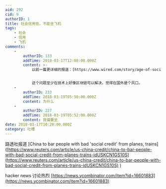 ```yaml
---
aid: 292
cid: 9
authorID: 1
title: 社会信用低，不能坐飞机
tags:
    - 社会
    - 信用
    - 飞机
comments:
    -
        authorID: 133
        addTime: 2018-03-17T12:08:00.000Z
        content: >-
            以前一篇更详细的报道：[https://www.wired.com/story/age-of-social-credit/](https://www.wired.com/story/age-of-social-credit/)


            这个问题至少在技术上好像区块链可以解决，觉得在国外是个风口。
    -
        authorID: 233
        addTime: 2018-03-19T05:50:00.000Z
        content: 为什么
    -
        authorID: 227
        addTime: 2018-03-19T05:52:00.000Z
        content: 我偏要坐
date: 2018-03-17T10:20:00.000Z
category: 吐槽
---
```


路透社报道 \[China to bar people with bad 'social credit' from planes, trains\]([https://www.reuters.com/article/us-china-credit/china-to-bar-people-with-bad-social-credit-from-planes-trains-idUSKCN1GS10S](https://www.reuters.com/article/us-china-credit/china-to-bar-people-with-bad-social-credit-from-planes-trains-idUSKCN1GS10S) )

hacker news 讨论热烈 [https://news.ycombinator.com/item?id=16601883](https://news.ycombinator.com/item?id=16601883)
